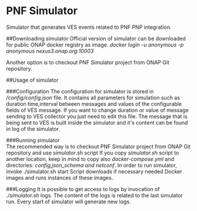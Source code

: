 # PNF Simulator
Simulator that generates VES events related to PNF PNP integration.

##Downloading simulator
Official version of simulator can be downloaded for public ONAP docker registry as image.
*docker login -u anonymous -p anonymous nexus3.onap.org:10003*

Another option is to checkout PNF Simulator project from ONAP Git repository.

##Usage of simulator

###Configuration
The configuration for simulator is stored in */config/config.json* file. 
It contains all parameters for simulation such as duration time,interval between messages and values of the configurable fields of VES message. 
If you want to change duration or value of message sending to VES collector you just need to edit this file. 
The message that is being sent to VES is built inside the simulator and it's content can be found in log of the simulator. 

###Running simulator   
The recommended way is to checkout PNF Simulator project from ONAP Git repository and use *simulator*.sh script
If you copy *simulator.sh* script to another location, keep in mind to copy also *docker-compose.yml* and directories: *config,json_schema and netconf*.
In order to run simulator, invoke ./simulator.sh start
Script downloads if necessary needed Docker images and runs instances of these images.

###Logging
It is possible to get access to logs by invocation of *./simulator.sh* logs. 
The content of the logs is related to the last simulator run. 
Every start of simulator will generate new logs. 









